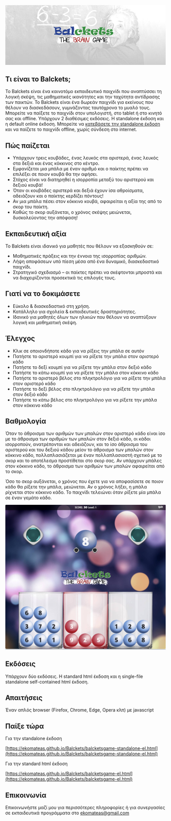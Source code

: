 ![Balckets](images/logos/balckets-fb-cover.jpg)

<div align="center">
  

</div>


## Τι είναι το Balckets;

Το Balckets είναι ένα καινοτόμο εκπαιδευτικό παιχνίδι που αναπτύσσει τη λογική σκέψη, τις μαθηματικές ικανότητες και την ταχύτητα αντίδρασης των παικτών.
Το Balckets είναι ένα δωρεάν παιχνίδι για εκείνους που θέλουν να διασκεδάσουν, γυμνάζοντας ταυτόχρονα το μυαλό τους. Μπορείτε να παίξετε το παιχνίδι στον υπολογιστή, στο tablet ή στο κινητό σας και offline. 
Υπάρχουν 2 διαθέσιμες εκδόσεις. Η standalone έκδοση και η default online έκδοση.
Μπορείτε να [κατεβάσετε την standalone έκδοση](https://ekomateas.github.io/Balckets/balcketsgame-standalone-el.html) και να παίζετε το παιχνίδι offline, χωρίς σύνδεση στο internet.

## Πώς παίζεται

-	Υπάρχουν τρεις κουβάδες, ένας λευκός στα αριστερά, ένας λευκός στα δεξιά και ένας κόκκινος στο κέντρο.
-	Εμφανίζεται μια μπάλα με έναν αριθμό και ο παίκτης πρέπει να επιλέξει σε ποιον κουβά θα την αφήσει.
-	Στόχος είναι να διατηρηθεί η ισορροπία μεταξύ του αριστερού και δεξιού κουβά!
-	Όταν οι κουβάδες αριστερά και δεξιά έχουν ίσα αθροίσματα, αδειάζουν και ο παίκτης κερδίζει πόντους!
-	Αν μια μπάλα πέσει στον κόκκινο κουβά, αφαιρείται η αξία της από το σκορ του παίκτη.
-	Καθώς το σκορ αυξάνεται, ο χρόνος σκέψης μειώνεται, δυσκολεύοντας την απόφαση!

## Εκπαιδευτική αξία

Το Balckets είναι ιδανικό για μαθητές που θέλουν να εξασκηθούν σε:
- Μαθηματικές πράξεις και την έννοια της ισορροπίας αριθμών.
- Λήψη αποφάσεων υπό πίεση μέσα από ένα δυναμικό, διασκεδαστικό παιχνίδι.
- Στρατηγικό σχεδιασμό – οι παίκτες πρέπει να σκέφτονται μπροστά και να διαχειρίζονται προσεκτικά τις επιλογές τους.

## Γιατί να το δοκιμάσετε

-	Εύκολο & διασκεδαστικό στη χρήση.
-	Κατάλληλο για σχολεία & εκπαιδευτικές δραστηριότητες.
-	Ιδανικό για μαθητές όλων των ηλικιών που θέλουν να αναπτύξουν λογική και μαθηματική σκέψη.

## Έλεγχος

- Κλικ σε οποιονδήποτε κάδο για να ρίξεις την μπάλα σε αυτόν
- Πατήστε το αριστερό κουμπί για να ρίξετε την μπάλα στον αριστερό κάδο
- Πατήστε το δεξί κουμπί για να ρίξετε την μπάλα στον δεξιό κάδο
- Πατήστε το κάτω κουμπί για να ρίξετε την μπάλα στον κόκκινο κάδο
- Πατήστε το αριστερό βέλος στο πληκτρολόγιο για να ρίξετε την μπάλα στον αριστερό κάδο
- Πατήστε το δεξί βέλος στο πληκτρολόγιο για να ρίξετε την μπάλα στον δεξιό κάδο
- Πατήστε το κάτω βέλος στο πληκτρολόγιο για να ρίξετε την μπάλα στον κόκκινο κάδο

## Βαθμολογία
             
Όταν το άθροισμα των αριθμών των μπαλών στον αριστερό κάδο είναι ίσο με το άθροισμα των αριθμών των μπαλών
στον δεξιό κάδο, οι κάδοι ισορροπούν, ανατρέπονται και αδειάζουν, και το ίσο άθροισμα του αριστερού και του δεξιού κάδου 
μείον το άθροισμα των μπαλών στον κόκκινο κάδο, πολλαπλασιάζεται με έναν πολλαπλασιαστή
σχετικό με το σκορ και το αποτέλεσμα προστίθεται στο σκορ σας. Αν υπάρχουν μπάλες στον κόκκινο κάδο, 
το άθροισμα των αριθμών των μπαλών αφαιρείται από το σκορ.

Όσο το σκορ αυξάνεται, ο χρόνος που έχετε για να αποφασίσετε σε ποιον κάδο θα ρίξετε την μπάλα, μειώνεται.
Αν ο χρόνος λήξει, η μπάλα ρίχνεται στον κόκκινο κάδο. Το παιχνίδι τελειώνει όταν ρίξετε μία μπάλα σε έναν γεμάτο κάδο.
 
 <p align="center">
  <img src="screenshots/balckets-screenshot-1.jpg" />
</p>             

## Εκδόσεις

Υπάρχουν δύο εκδόσεις. Η standard html έκδοση και η single-file standalone self-contained html έκδοση.

## Απαιτήσεις

Έναν απλός browser (Firefox, Chrome, Edge, Opera κλπ) με javascript 

## Παίξε τώρα

Για την standalone έκδοση

[https://ekomateas.github.io/Balckets/balcketsgame-standalone-el.html](https://ekomateas.github.io/Balckets/balcketsgame-standalone-el.html) 

Για την standard html έκδοση

[https://ekomateas.github.io/Balckets/balcketsgame-el.html](https://ekomateas.github.io/Balckets/balcketsgame-el.html) 

## Επικοινωνία

Επικοινωνήστε μαζί μου για περισσότερες πληροφορίες ή για συνεργασίες σε εκπαιδευτικά προγράμματα στο ekomateas@gmail.com


